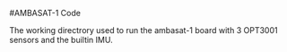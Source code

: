 #AMBASAT-1 Code

The working directrory used to run the ambasat-1 board with 3 OPT3001 sensors and the builtin IMU.